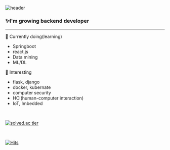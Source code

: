 
![header](https://capsule-render.vercel.app/api?type=transparent&color=auto&height=300&section=header&text=seongkyu%20lim&fontSize=90)

<h3>✨I'm growing backend developer</h3>

---------

🔭 Currently doing(learning)
- Springboot
- react.js
- Data mining
- ML/DL

🌱 Interesting
- flask, django
- docker, kubernate
- computer security
- HCI(human-computer interaction)
- IoT, Imbedded

<!--
**seongkyu-lim/seongkyu-lim** is a ✨ _special_ ✨ repository because its `README.md` (this file) appears on your GitHub profile.

Here are some ideas to get you started:

- 🔭 I’m currently working on ...
- 🌱 I’m currently learning ...
- 👯 I’m looking to collaborate on ...
- 🤔 I’m looking for help with ...
- 💬 Ask me about ...
- 📫 How to reach me: ...
- 😄 Pronouns: ...
- ⚡ Fun fact: ...
-->


<br/>

[![solved.ac tier](http://mazassumnida.wtf/api/v2/generate_badge?boj=sglim9607)](https://solved.ac/sglim9607)

<br/>

[![Hits](https://hits.seeyoufarm.com/api/count/incr/badge.svg?url=https%3A%2F%2Fgithub.com%2Fseongkyu-lim%2F&count_bg=%23808080&title_bg=%23000000&icon=&icon_color=%23E7E7E7&title=hits&edge_flat=false)](https://hits.seeyoufarm.com)
